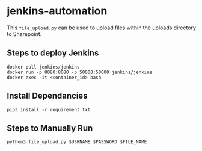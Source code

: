 # jenkins-automation
This `file_upload.py` can be used to upload files within the uploads directory to Sharepoint.


## Steps to deploy Jenkins
~~~
docker pull jenkins/jenkins
docker run -p 8080:8080 -p 50000:50000 jenkins/jenkins
docker exec -it <container_id> bash
~~~

## Install Dependancies
~~~
pip3 install -r requirement.txt
~~~

## Steps to Manually Run
~~~
python3 file_upload.py $USRNAME $PASSWORD $FILE_NAME
~~~
